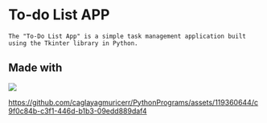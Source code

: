 # To-do List APP
`The "To-Do List App" is a simple task management application built using the Tkinter library in Python.`

## Made with
<td align="center"><img align="center" src="https://img.shields.io/badge/Python-FFD43B?style=for-the-badge&logo=python&logoColor=darkgreen"/></td>

https://github.com/caglayagmuricerr/PythonPrograms/assets/119360644/c9f0c84b-c3f1-446d-b1b3-09edd889daf4


